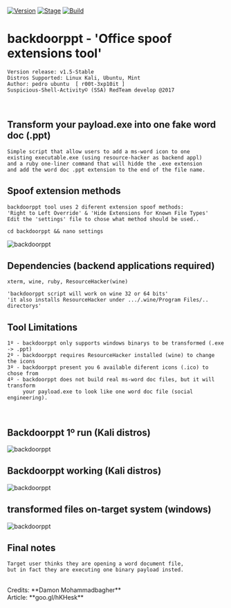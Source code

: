 [![Version](https://img.shields.io/badge/backdoorppt-1.5-brightgreen.svg?maxAge=259200)]()
[![Stage](https://img.shields.io/badge/Release-STABLE-brightgreen.svg)]()
[![Build](https://img.shields.io/badge/Supported_OS-kali,Ubuntu,Mint-blue.svg)]()


# backdoorppt - 'Office spoof extensions tool'

    Version release: v1.5-Stable
    Distros Supported: Linux Kali, Ubuntu, Mint
    Author: pedro ubuntu  [ r00t-3xp10it ]
    Suspicious-Shell-Activity© (SSA) RedTeam develop @2017

<br />

## Transform your payload.exe into one fake word doc (.ppt)

    Simple script that allow users to add a ms-word icon to one
    existing executable.exe (using resource-hacker as backend appl)
    and a ruby one-liner command that will hidde the .exe extension
    and add the word doc .ppt extension to the end of the file name.


## Spoof extension methods

    backdoorppt tool uses 2 diferent extension spoof methods:
    'Right to Left Override' & 'Hide Extensions for Known File Types'
    Edit the 'settings' file to chose what method should be used..

    cd backdoorppt && nano settings
![backdoorppt](https://dl.dropboxusercontent.com/u/21426454/github/backdoorppt-settings.png)


## Dependencies (backend applications required)

    xterm, wine, ruby, ResourceHacker(wine)

    'backdoorppt script will work on wine 32 or 64 bits'
    'it also installs ResourceHacker under .../.wine/Program Files/.. directorys'

## Tool Limitations

    1º - backdoorppt only supports windows binarys to be transformed (.exe -> .ppt)
    2º - backdoorppt requires ResourceHacker installed (wine) to change the icons
    3º - backdoorppt present you 6 available diferent icons (.ico) to chose from
    4º - backdoorppt does not build real ms-word doc files, but it will transform
         your payload.exe to look like one word doc file (social engineering).

<br />

## Backdoorppt 1º run (Kali distros)
![backdoorppt](https://dl.dropboxusercontent.com/u/21426454/github/backdoorppt-requires.png)

## Backdoorppt working (Kali distros)
![backdoorppt](https://dl.dropboxusercontent.com/u/21426454/github/backdoorppt.png)

## transformed files on-target system (windows)
![backdoorppt](https://dl.dropboxusercontent.com/u/21426454/github/backdoorppt-windows.jpg)

## Final notes

    Target user thinks they are opening a word document file,
    but in fact they are executing one binary payload insted.

<br />
Credits: **Damon Mohammadbagher**
<br />
Article: **goo.gl/hKHesk**

